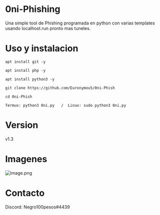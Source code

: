 # 0ni-Phishing
Una simple tool de Phishing programada en python con varias templates usando localhost.run pronto mas tuneles.
# Uso y instalacion
```
apt install git -y
```
```
apt install php -y
```
```
apt install python3 -y
```

```
git clone https://github.com/Euronymou5/0ni-Phish
```
```
cd 0ni-Phish
```
```
Termux: python3 0ni.py   /  Linux: sudo python3 0ni.py
```
# Version
v1.3
# Imagenes
![image.png](https://github.com/Euronymou5/0ni-Phish/blob/main/.imagenes/0ni.png?raw=true)
# Contacto
Discord: Negro100pesos#4439
